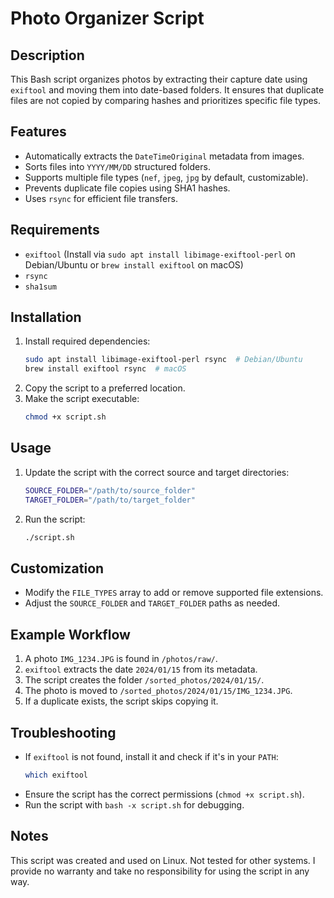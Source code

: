 # Photo Organizer Script

## Description
This Bash script organizes photos by extracting their capture date using `exiftool` and moving them into date-based folders. It ensures that duplicate files are not copied by comparing hashes and prioritizes specific file types.

## Features
- Automatically extracts the `DateTimeOriginal` metadata from images.
- Sorts files into `YYYY/MM/DD` structured folders.
- Supports multiple file types (`nef`, `jpeg`, `jpg` by default, customizable).
- Prevents duplicate file copies using SHA1 hashes.
- Uses `rsync` for efficient file transfers.

## Requirements
- `exiftool` (Install via `sudo apt install libimage-exiftool-perl` on Debian/Ubuntu or `brew install exiftool` on macOS)
- `rsync`
- `sha1sum`

## Installation
1. Install required dependencies:
   ```sh
   sudo apt install libimage-exiftool-perl rsync  # Debian/Ubuntu
   brew install exiftool rsync  # macOS
   ```
2. Copy the script to a preferred location.
3. Make the script executable:
   ```sh
   chmod +x script.sh
   ```

## Usage
1. Update the script with the correct source and target directories:
   ```sh
   SOURCE_FOLDER="/path/to/source_folder"
   TARGET_FOLDER="/path/to/target_folder"
   ```
2. Run the script:
   ```sh
   ./script.sh
   ```

## Customization
- Modify the `FILE_TYPES` array to add or remove supported file extensions.
- Adjust the `SOURCE_FOLDER` and `TARGET_FOLDER` paths as needed.

## Example Workflow
1. A photo `IMG_1234.JPG` is found in `/photos/raw/`.
2. `exiftool` extracts the date `2024/01/15` from its metadata.
3. The script creates the folder `/sorted_photos/2024/01/15/`.
4. The photo is moved to `/sorted_photos/2024/01/15/IMG_1234.JPG`.
5. If a duplicate exists, the script skips copying it.

## Troubleshooting
- If `exiftool` is not found, install it and check if it's in your `PATH`:
  ```sh
  which exiftool
  ```
- Ensure the script has the correct permissions (`chmod +x script.sh`).
- Run the script with `bash -x script.sh` for debugging.

## Notes
This script was created and used on Linux. Not tested for other systems.
I provide no warranty and take no responsibility for using the script in any way.
